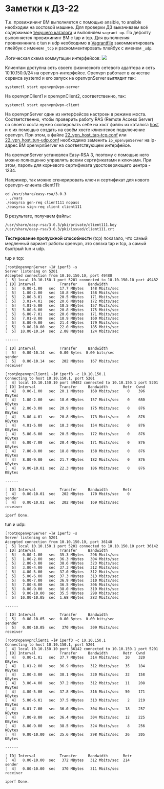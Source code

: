 # Заметки к ДЗ-22

Т.к. провижининг ВМ выполняется с помощью ansible, то  ansible необходим на хостовой машине. Для проверки ДЗ выкачиваем всё содержимое [текущего каталога](https://github.com/timlok/otus-linux/tree/master/homework/22_vpn) и выполняем ```vagrant up```. По дефолту выполняется провижининг ВМ с tap и tcp. Для выполнения провижининга с tun и udp необходимо в [Vagrantfile](Vagrantfile) закомментировать плейбук с именем ```_tcp``` и раскомментировать плейбук с именем ```_udp```.

Логическая схема коммутации интерфейсов:
![](https://github.com/timlok/otus-linux/blob/master/homework/22_vpn/scheme/scheme.png)

Клиентам доступна сеть своего физического сетевого адаптера и сеть 10.10.150.0/24 на openvpn-интерфейсе.
Openvpn работает в качестве сервиса systemd и его запуск на openvpnServer выглядит так:

```
systemctl start openvpn@vpn-server
```

На openvpnClient1 и openvpnClient2, соответственно, так:

```
systemctl start openvpn@vpn-client
```

На openvpnServer один из интерфейсов настроен в режиме моста. Соответственно, чтобы проверить работу RAS (Remote Access Server) со своего хоста нужно скопировать себе на хост файлы из каталога [host]() и с их помощью создать на своём хосте клиентское подключение openvpn. При этом, в файле [22_vpn_host_tap-tcp.conf]() или [22_vpn_host_tun-udp.conf]() необходимо заменить ```ip_openvpnServer``` на ip-адрес ВМ openvpnServer на соответствующем интерфейсе.


На openvpnServer установлен Easy-RSA 3, поэтому с помощью него можно полноценно управлять всеми сертификатами и ключами. При этом, пароль для корневого сертификата удостоверяющего центра - 1234.

Например, так можно сгенерировать ключ и сертификат для нового openvpn-клиента client111:

```
cd /usr/share/easy-rsa/3.0.3
. ./vars
./easyrsa gen-req client111 nopass
./easyrsa sign-req client client111
```

В результате, получаем файлы:

```
/usr/share/easy-rsa/3.0.3/pki/private/client111.key
/usr/share/easy-rsa/3.0.3/pki/issued/client111.crt
```

**Тестирование пропускной способности** (tcp) показало, что самый медленный вариант работы openvpn, это связка tap и tcp, а самый быстрый tun и udp.

tup и tcp:

```
[root@openvpnServer ~]# iperf3 -s
Server listening on 5201
Accepted connection from 10.10.150.10, port 49480
[  5] local 10.10.150.1 port 5201 connected to 10.10.150.10 port 49482
[ ID] Interval           Transfer     Bandwidth
[  5]   0.00-1.00   sec  17.7 MBytes   148 Mbits/sec
[  5]   1.00-2.00   sec  18.8 MBytes   158 Mbits/sec
[  5]   2.00-3.01   sec  20.5 MBytes   171 Mbits/sec
[  5]   3.01-4.01   sec  20.6 MBytes   172 Mbits/sec
[  5]   4.01-5.00   sec  18.5 MBytes   157 Mbits/sec
[  5]   5.00-6.00   sec  20.8 MBytes   175 Mbits/sec
[  5]   6.00-7.01   sec  20.6 MBytes   171 Mbits/sec
[  5]   7.01-8.00   sec  18.9 MBytes   160 Mbits/sec
[  5]   8.00-9.00   sec  21.4 MBytes   179 Mbits/sec
[  5]   9.00-10.00  sec  22.0 MBytes   185 Mbits/sec
[  5]  10.00-10.14  sec  2.08 MBytes   124 Mbits/sec

------

[ ID] Interval           Transfer     Bandwidth
[  5]   0.00-10.14  sec  0.00 Bytes  0.00 bits/sec                  sender
[  5]   0.00-10.14  sec   202 MBytes   167 Mbits/sec                  receiver
```

```
[root@openvpnClient1 ~]# iperf3 -c 10.10.150.1
Connecting to host 10.10.150.1, port 5201
[  4] local 10.10.150.10 port 49482 connected to 10.10.150.1 port 5201
[ ID] Interval           Transfer     Bandwidth       Retr  Cwnd
[  4]   0.00-1.00   sec  20.1 MBytes   168 Mbits/sec    0    396 KBytes
[  4]   1.00-2.00   sec  18.6 MBytes   157 Mbits/sec    0    680 KBytes
[  4]   2.00-3.00   sec  20.9 MBytes   175 Mbits/sec    0    876 KBytes
[  4]   3.00-4.01   sec  20.8 MBytes   173 Mbits/sec    0    876 KBytes
[  4]   4.01-5.00   sec  18.3 MBytes   154 Mbits/sec    0    876 KBytes
[  4]   5.00-6.00   sec  20.5 MBytes   172 Mbits/sec    0    876 KBytes
[  4]   6.00-7.00   sec  20.4 MBytes   171 Mbits/sec    0    876 KBytes
[  4]   7.00-8.00   sec  18.8 MBytes   158 Mbits/sec    0    876 KBytes
[  4]   8.00-9.00   sec  21.7 MBytes   182 Mbits/sec    0    876 KBytes
[  4]   9.00-10.01  sec  22.3 MBytes   186 Mbits/sec    0    876 KBytes

------

[ ID] Interval           Transfer     Bandwidth       Retr
[  4]   0.00-10.01  sec   202 MBytes   170 Mbits/sec    0             sender
[  4]   0.00-10.01  sec   202 MBytes   169 Mbits/sec                  receiver

iperf Done.
```


tun и udp:

```
[root@openvpnServer ~]# iperf3 -s
Server listening on 5201
Accepted connection from 10.10.150.10, port 36140
[  5] local 10.10.150.1 port 5201 connected to 10.10.150.10 port 36142
[ ID] Interval           Transfer     Bandwidth
[  5]   0.00-1.00   sec  35.3 MBytes   296 Mbits/sec
[  5]   1.00-2.00   sec  36.3 MBytes   304 Mbits/sec
[  5]   2.00-3.00   sec  38.6 MBytes   323 Mbits/sec
[  5]   3.00-4.00   sec  37.3 MBytes   312 Mbits/sec
[  5]   4.00-5.00   sec  37.0 MBytes   312 Mbits/sec
[  5]   5.00-6.00   sec  37.3 MBytes   313 Mbits/sec
[  5]   6.00-7.00   sec  36.9 MBytes   310 Mbits/sec
[  5]   7.00-8.00   sec  36.5 MBytes   306 Mbits/sec
[  5]   8.00-9.00   sec  38.0 MBytes   319 Mbits/sec
[  5]   9.00-10.00  sec  35.5 MBytes   298 Mbits/sec
[  5]  10.00-10.05  sec  1.68 MBytes   283 Mbits/sec

------

[ ID] Interval           Transfer     Bandwidth
[  5]   0.00-10.05  sec  0.00 Bytes  0.00 bits/sec                  sender
[  5]   0.00-10.05  sec   370 MBytes   309 Mbits/sec                  receiver
```

```
[root@openvpnClient1 ~]# iperf3 -c 10.10.150.1
Connecting to host 10.10.150.1, port 5201
[  4] local 10.10.150.10 port 36142 connected to 10.10.150.1 port 5201
[ ID] Interval           Transfer     Bandwidth       Retr  Cwnd
[  4]   0.00-1.01   sec  37.7 MBytes   314 Mbits/sec   20    320 KBytes
[  4]   1.01-2.00   sec  36.9 MBytes   312 Mbits/sec   35    184 KBytes
[  4]   2.00-3.00   sec  38.1 MBytes   320 Mbits/sec   32    158 KBytes
[  4]   3.00-4.00   sec  37.2 MBytes   312 Mbits/sec   11    208 KBytes
[  4]   4.00-5.00   sec  37.8 MBytes   316 Mbits/sec   50    171 KBytes
[  4]   5.00-6.01   sec  37.5 MBytes   313 Mbits/sec    2    219 KBytes
[  4]   6.01-7.00   sec  36.0 MBytes   304 Mbits/sec   18    257 KBytes
[  4]   7.00-8.00   sec  36.4 MBytes   304 Mbits/sec   12    225 KBytes
[  4]   8.00-9.00   sec  38.5 MBytes   324 Mbits/sec    8    256 KBytes
[  4]   9.00-10.00  sec  35.6 MBytes   298 Mbits/sec   26    205 KBytes

------

[ ID] Interval           Transfer     Bandwidth       Retr
[  4]   0.00-10.00  sec   372 MBytes   312 Mbits/sec  214             sender
[  4]   0.00-10.00  sec   370 MBytes   311 Mbits/sec                  receiver

iperf Done.
```



